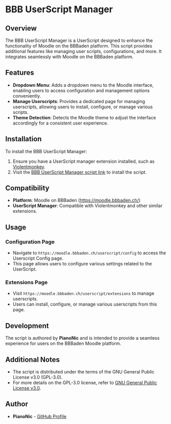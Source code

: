 # BBB UserScript Manager

## Overview

The BBB UserScript Manager is a UserScript designed to enhance the functionality of Moodle on the BBBaden platform. This script provides additional features like managing user scripts, configurations, and more. It integrates seamlessly with Moodle on the BBBaden platform.

## Features

- **Dropdown Menu**: Adds a dropdown menu to the Moodle interface, enabling users to access configuration and management options conveniently.
- **Manage Userscripts**: Provides a dedicated page for managing userscripts, allowing users to install, configure, or manage various scripts.
- **Theme Detection**: Detects the Moodle theme to adjust the interface accordingly for a consistent user experience.

## Installation

To install the BBB UserScript Manager:

1. Ensure you have a UserScript manager extension installed, such as [Violentmonkey](https://violentmonkey.github.io/#installation).
2. Visit the [BBB UserScript Manager script link](#) to install the script.

## Compatibility

- **Platform**: Moodle on BBBaden (https://moodle.bbbaden.ch/)
- **UserScript Manager**: Compatible with Violentmonkey and other similar extensions.

## Usage

### Configuration Page

- Navigate to `https://moodle.bbbaden.ch/userscript/config` to access the Userscript Config page.
- This page allows users to configure various settings related to the UserScript.

### Extensions Page

- Visit `https://moodle.bbbaden.ch/userscript/extensions` to manage userscripts.
- Users can install, configure, or manage various userscripts from this page.

## Development

The script is authored by **PianoNic** and is intended to provide a seamless experience for users on the BBBaden Moodle platform.

## Additional Notes

- The script is distributed under the terms of the GNU General Public License v3.0 (GPL-3.0).
- For more details on the GPL-3.0 license, refer to [GNU General Public License v3.0](https://www.gnu.org/licenses/gpl-3.0.html).

## Author

- **PianoNic** - [GitHub Profile](https://github.com/PianoNic)

